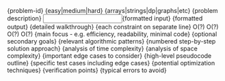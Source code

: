 <prompt>
<!-- Problem Definition -->
<metadata>
  <id>{problem-id}</id>
  <title>{problem-title}</title>
  <difficulty>{easy|medium|hard}</difficulty>
  <category>{arrays|strings|dp|graphs|etc}</category>
</metadata>

<challenge>
  <description>
    {problem description}
  </description>
  
  <examples>
    <example id="1">
      <input>{formatted input}</input>
      <output>{formatted output}</output>
      <explanation>{detailed walkthrough}</explanation>
    </example>
    <!-- Additional examples -->
  </examples>

  <constraints>
    <constraint>{each constraint on separate line}</constraint>
  </constraints>
</challenge>

<!-- Solution Requirements -->
<requirements>
  <timeComplexity>
    <expected>O(?)</expected>
    <minimum>O(?)</minimum>
  </timeComplexity>
  <spaceComplexity>
    <expected>O(?)</expected>
    <minimum>O(?)</minimum>
  </spaceComplexity>
  <focus>
    <primary>{main focus - e.g. efficiency, readability, minimal code}</primary>
    <secondary>{optional secondary goals}</secondary>
  </focus>
</requirements>

<!-- Analysis Framework -->
<analysis>
  <patterns>
    <pattern>{relevant algorithmic patterns}</pattern>
  </patterns>
  
  <approach>
    <steps>
      <step>{numbered step-by-step solution approach}</step>
    </steps>
    <complexity>
      <time>{analysis of time complexity}</time>
      <space>{analysis of space complexity}</space>
    </complexity>
  </approach>
  
  <edgeCases>
    <case>{important edge cases to consider}</case>
  </edgeCases>
</analysis>

<!-- Implementation Guidelines -->
<implementation>
  <pseudocode>
    {high-level pseudocode outline}
  </pseudocode>
  
  <testCases>
    <test>{specific test cases including edge cases}</test>
  </testCases>
  
  <optimizations>
    <optimization>{potential optimization techniques}</optimization>
  </optimizations>
</implementation>

<!-- Review Criteria -->
<review>
  <checklist>
    <item>{verification points}</item>
  </checklist>
  
  <commonMistakes>
    <mistake>{typical errors to avoid}</mistake>
  </commonMistakes>
</review>
</prompt>
